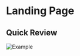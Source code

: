 # Landing Page
## Quick Review
![Example](https://github.com/cheechqt/bootstrap-landing/blob/main/example.gif "landing page")